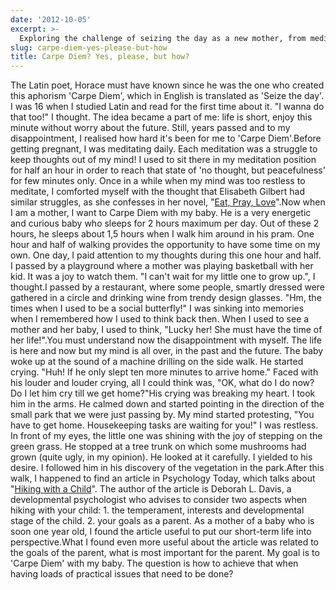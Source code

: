 ```yaml
---
date: '2012-10-05'
excerpt: >-
  Exploring the challenge of seizing the day as a new mother, from meditation struggles to learning presence through a baby's natural curiosity and spontaneous park adventures.
slug: carpe-diem-yes-please-but-how
title: Carpe Diem? Yes, please, but how?
---
```


The Latin poet, Horace must have known since he was the one who created this aphorism 'Carpe Diem', which in English is translated as 'Seize the day'. I was 16 when I studied Latin and read for the first time about it. "I wanna do that too!" I thought.  The idea became a part of me: life is short, enjoy this minute without worry about the future. Still, years passed and to my disappointment, I realised how hard it's been for me to 'Carpe Diem'.Before getting pregnant, I was meditating daily. Each meditation was a struggle to keep thoughts out of my mind! I used to sit there in my meditation position for half an hour in order to reach that state of 'no thought, but peacefulness' for few minutes only. Once in a while when my mind was too restless to meditate, I comforted myself with the thought that Elisabeth Gilbert had similar struggles, as she confesses in her novel, "[Eat, Pray, Love](http://www.amazon.com/gp/product/0747586640/ref=as_li_qf_sp_asin_tl?ie=UTF8&camp=1789&creative=9325&creativeASIN=0747586640&linkCode=as2&tag=flyingthought-20)".Now when I am a mother, I want to Carpe Diem with my baby. He is a very energetic and curious baby who sleeps for 2 hours maximum per day. Out of these 2 hours, he sleeps about 1,5 hours when I walk him around in his pram. One hour and half of walking provides the opportunity to have some time on my own. One day, I paid attention to my thoughts during this one hour and half. I passed by a playground where a mother was playing basketball with her kid. It was a joy to watch them. "I can't wait for my little one to grow up.", I thought.I passed by a restaurant, where some people, smartly dressed were gathered in a circle and drinking wine from trendy design glasses. "Hm, the times when I used to be a social butterfly!" I was sinking into memories when I remembered how I used to think back then. When I used to see a mother and her baby, I used to think, "Lucky her! She must have the time of her life!".You must understand now the disappointment with myself. The life is here and now but my mind is all over, in the past and the future. The baby woke up at the sound of a machine drilling on the side walk. He started crying. "Huh! If he only slept ten more minutes to arrive home." Faced with his louder and louder crying, all I could think was, "OK, what do I do now? Do I let him cry till we get home?"His crying was breaking my heart. I took him in the arms. He calmed down and started pointing in the direction of the small park that we were just passing by. My mind started protesting, "You have to get home. Housekeeping tasks are waiting for you!" I was restless. In front of my eyes, the little one was shining with the joy of stepping on the green grass. He stopped at a tree trunk on which some mushrooms had grown (quite ugly, in my opinion). He looked at it carefully. I yielded to his desire. I followed him in his discovery of the vegetation in the park.After this walk, I happened to find an article in Psychology Today, which talks about "[Hiking with a Child](http://www.psychologytoday.com/blog/laugh-cry-live/201209/hiking-child)". The author of the article is Deborah L. Davis, a developmental psychologist who advises to consider two aspects when hiking with your child: 1. the temperament, interests and developmental stage of the child. 2. your goals as a parent. As a mother of a baby who is soon one year old, I found the article useful to put our short-term life into perspective.What I found even more useful about the article was related to the goals of the parent, what is most important for the parent. My goal is to 'Carpe Diem' with my baby. The question is how to achieve that when having loads of practical issues that need to be done?